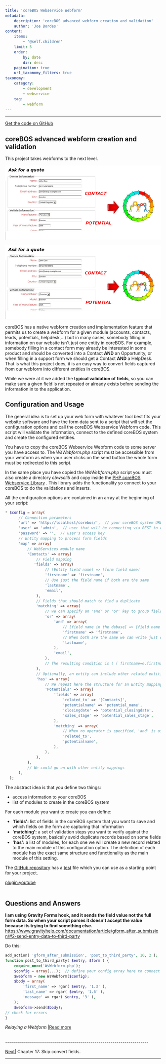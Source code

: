 ```yaml
---
title: 'coreBOS Webservice Webform'
metadata:
    description: 'coreBOS advanced webform creation and validation'
    author: 'Joe Bordes'
content:
    items:
        - '@self.children'
    limit: 5
    order:
        by: date
        dir: desc
    pagination: true
    url_taxonomy_filters: true
taxonomy:
    category:
        - development
        - webservice
    tag:
        - webform
---
```

---
<a href="https://github.com/tsolucio/coreBOSwsWebform">Get the code on GitHub</a>

## coreBOS advanced webform creation and validation 
<div class="notices blue">
This project takes webforms to the next level. </div>

![](coreboswswebform.png?width=100%)

<img src="coreboswswebform.png" alt="">


coreBOS has a native webform creation and implementation feature that permits us to create a webform for a given module (accounts, contacts, leads, potentials, helpdesk,…) but in many cases, somebody filling in information on our website isn't just one entity in coreBOS. For example, somebody filling in a contact form may already be interested in some product and should be converted into a Contact **AND** an Opportunity, or when filling in a support form we should get a Contact **AND** a HelpDesk. That is what this project does, it is an easy way to convert fields captured from our webform into different entities in coreBOS.

While we were at it we added the **typical validation of fields**, so you can make sure a given field is not repeated or already exists before sending the information in to the application.

## Configuration and Usage

The general idea is to set up your web form with whatever tool best fits your website software and have the form data sent to a script that will set the configuration options and call the coreBOS Webservice Webform code. This script will validate the information, connect to the defined coreBOS system and create the configured entities.

You have to copy the coreBOS Webservice Webform code to some server you have access to. The *WsWebform.php* script must be accessible from your webform as when your user clicks on the send button the whole form must be redirected to this script.

In the same place you have copied the *WsWebform.php* script you must also create a directory *cbwsclib* and copy inside the <a href="https://github.com/tsolucio/coreBOSwsLibrary/tree/master/php">PHP coreBOS Webservice Library</a>
. This library adds the functionality yo connect to your coreBOS to do the validations and inserts.

All the configuration options are contained in an array at the beginning of your script:

```php
* $config = array(
      // Connection parameters
      'url' => 'http://localhost/corebos/',  // your coreBOS system URL
      'user' => 'admin',  // user that will be connecting via REST to create the entities and validate fields
      'password' => '',  // user's access key
      // Entity mapping to process form fields
      'map' => array(
          // WebServices module name
          'Contacts' => array(
              // Field mapping
             'fields' => array(
                  // [Entity field name] => [form field name]
                  'firstname' => 'firstname',
                  // Use just the field name if both are the same
                  'lastname',
                  'email',
              ),
              // Fields that should match to find a duplicate
              'matching' => array(
                  // we can specify an 'and' or 'or' key to group fields inside parenthesis with the given operator, nesting is possible
                  'or' => array(
                      'and' => array(
                          // [field name in the dabase] => [field name in the new entity]
                          'firstname' => 'firstname',
                          // When both are the same we can write just one
                          'lastname',
                      ),
                      'email',
                  ),
                  // The resulting condition is ( ( firstname=e.firstname and lastname=e.lastname ) or email=e.email )
              ),
              // Optionally, an entity can include other related entities
              'has' => array(
                  // We repeat here the structure for an Entity mapping
                  'Potentials' => array(
                      'fields' => array(
                          'related_to' => '[Contacts]',
                          'potentialname' => 'potential_name',
                          'closingdate' => 'potential_closingdate',
                          'sales_stage' => 'potential_sales_stage',
                      ),
                      'matching' => array(
                          // When no operator is specified, 'and' is used, so here all fields should match
                          'related_to',
                          'potentialname',
                      ),
                  ),
              ),
          ),
          // We could go on with other entity mappings
      ),
  );
```

The abstract idea is that you define two things:

-   access information to your coreBOS
-   list of modules to create in the coreBOS system


For each module you want to create you can define:

-   **'fields':** list of fields in the coreBOS system that you want to save and which fields on the form are capturing that information
-   **'matching':** a set of validation steps you want to verify against the coreBOS system, basically avoid duplicate records based on some fields
-   **'has':** a list of modules, for each one we will create a new record related to the main module of this configuration option. The definition of each module has the exact same structure and functionality as the main module of this setting.

The <a href="https://github.com/tsolucio/coreBOSwsWebform">GitHub repository</a> has a <a href="https://github.com/tsolucio/coreBOSwsWebform/blob/master/test.php">test</a> file which you can use as a starting point for your project.

[plugin:youtube](https://www.youtube.com/watch?v=gv0NV95iOPo)
<br>
<br>
## Questions and Answers

<div class="notices blue">
<strong>I am using Gravity Forms hook, and it sends the field value not the full form data. So when your script parses it doesn't accept the value because its trying to find something else. 
</strong> <br>
<a href="https://www.gravityhelp.com/documentation/article/gform_after_submission/#2-send-entry-data-to-third-party">https://www.gravityhelp.com/documentation/article/gform_after_submission/#2-send-entry-data-to-third-party</a> 
</div>

Do this:
```php
add_action( 'gform_after_submission', 'post_to_third_party', 10, 2 );
function post_to_third_party( $entry, $form ) {
    require_once('WsWebform.php');
    $config = array(...);  // define your config array here to connect
    $webform = new WsWebform($config);    
    $body = array(
        'first_name' => rgar( $entry, '1.3' ), 
        'last_name' => rgar( $entry, '1.6' ), 
        'message' => rgar( $entry, '3' ),
    );
    $webform->send($body);
// check for errors
}
```

*Relaying a Webform* |[Read more](http://localhost/coreBOSDocumentation/configuration-tools/webservice-development/coreboswswebform/webforms)

<br>
------------------------------------------------------------------------

[Next](http://localhost/coreBOSDocumentation/configuration-tools/webservice-development/skipconvertfields)| Chapter 17: Skip convert fields.


------------------------------------------------------------------------